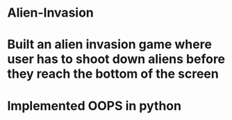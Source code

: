 # Alien-Invasion
# Built an alien invasion game where user has to shoot down aliens before they reach the bottom of the screen
# Implemented OOPS in python
